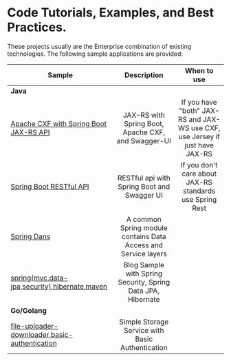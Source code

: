 # Code Tutorials, Examples, and Best Practices.
These projects usually are the Enterprise combination of existing technologies. The following sample applications are provided:
<table>
<thead>
<tr>
<th>Sample</th>
<th align="center">Description</th>
<th>When to use</th>
</tr>
</thead>
<tbody>
<tr>
<td colspan="3"><strong>Java</strong></td>
</tr>
<tr>
<td><a href="/java/spring-boot-cxf">Apache CXF with Spring Boot JAX-RS API</a></td>
<td align="center">JAX-RS with Spring Boot, Apache CXF, and Swagger-UI</td>
<td align="center">If you have "both" JAX-RS and JAX-WS use CXF, use Jersey if just have JAX-RS</td>
</tr>
<tr>
<td><a href="/java/spring-boot-restful">Spring Boot RESTful API</a></td>
<td align="center">RESTful api with Spring Boot and Swagger UI</td>
<td align="center">If you don't care about JAX-RS standards use Spring Rest</td>
</tr>
<tr>
<td><a href="/java/spring-dans">Spring Dans</a></td>
<td align="center">A common Spring module contains Data Access and Service layers</td>
</tr>
<tr>
<td><a href="/java/spring(mvc,data-jpa,security),hibernate,maven">spring(mvc,data-jpa,security),hibernate,maven</a></td>
<td align="center">Blog Sample with Spring Security, Spring Data JPA, Hibernate</td>
</tr>
<tr>
<td colspan="3"><strong>Go/Golang</strong></td>
</tr>
<tr>
<td><a href="/golang/file-uploader-downloader,basic-authentication">file-uploader-downloader,basic-authentication</a></td>
<td align="center">Simple Storage Service with Basic Authentication</td>
</tr></tbody></table>